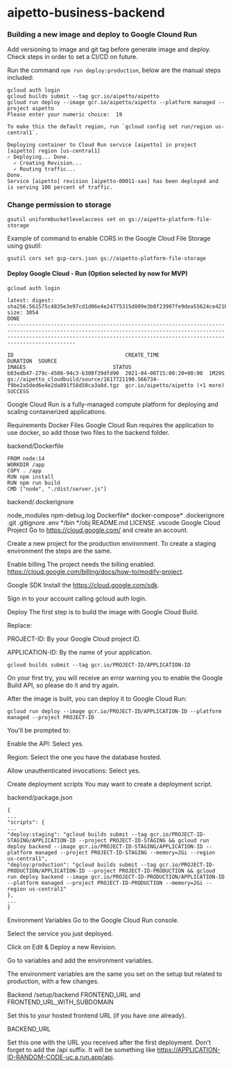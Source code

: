 # aipetto-business-backend

### Building a new image and deploy to Google Clound Run
Add versioning to image and git tag before generate image and deploy. Check steps in order to set a CI/CD on future.

Run the command `npm run deploy:production`, below are the manual steps included:
``` 
gcloud auth login 
gcloud builds submit --tag gcr.io/aipetto/aipetto
gcloud run deploy --image gcr.io/aipetto/aipetto --platform managed --project aipetto
Please enter your numeric choice:  19

To make this the default region, run `gcloud config set run/region us-central1`.

Deploying container to Cloud Run service [aipetto] in project [aipetto] region [us-central1]
✓ Deploying... Done.                                                                                                                                                                                                                   
  ✓ Creating Revision...                                                                                                                                                                                                               
  ✓ Routing traffic...                                                                                                                                                                                                                 
Done.                                                                                                                                                                                                                                  
Service [aipetto] revision [aipetto-00011-sax] has been deployed and is serving 100 percent of traffic.

```

### Change permission to storage
```
gsutil uniformbucketlevelaccess set on gs://aipetto-platform-file-storage
```

Example of command to enable CORS in the Google Cloud File Storage using gsutil:
```
gsutil cors set gcp-cors.json gs://aipetto-platform-file-storage
```

#### Deploy Google Cloud - Run (Option selected by now for MVP)
```
gcloud auth login
```

```
latest: digest: sha256:561575c4835e3e97cd1d06e4e24775315d809e3b8f23907fe9dea55624ce421b size: 3054
DONE
----------------------------------------------------------------------------------------------------------------------------------------------------------------------------------------------------------------------------------------

ID                                    CREATE_TIME                DURATION  SOURCE                                                                                 IMAGES                            STATUS
b03edb47-279c-4508-94c3-b308f39dfd90  2021-04-06T15:00:20+00:00  1M29S     gs://aipetto_cloudbuild/source/1617721190.566734-f9be2a5ded6e4e2da891f58d50ca3a8d.tgz  gcr.io/aipetto/aipetto (+1 more)  SUCCESS

```

Google Cloud Run is a fully-managed compute platform for deploying and scaling containerized applications.

Requirements
Docker Files
Google Cloud Run requires the application to use docker, so add those two files to the backend folder.

backend/Dockerfile
```
FROM node:14
WORKDIR /app
COPY . /app
RUN npm install
RUN npm run build
CMD ["node", "./dist/server.js"]
```


backend/.dockerignore

node_modules
npm-debug.log
Dockerfile*
docker-compose*
.dockerignore
.git
.gitignore
.env
*/bin
*/obj
README.md
LICENSE
.vscode
Google Cloud Project
Go to https://cloud.google.com/ and create an account.

Create a new project for the production environment. To create a staging environment the steps are the same.

Enable billing
The project needs the billing enabled: https://cloud.google.com/billing/docs/how-to/modify-project.

Google SDK
Install the https://cloud.google.com/sdk.

Sign in to your account calling gcloud auth login.

Deploy
The first step is to build the image with Google Cloud Build.

Replace:

PROJECT-ID: By your Google Cloud project ID.

APPLICATION-ID: By the name of your application.
``` 
gcloud builds submit --tag gcr.io/PROJECT-ID/APPLICATION-ID
```
On your first try, you will receive an error warning you to enable the Google Build API, so please do it and try again.


After the image is built, you can deploy it to Google Cloud Run:
```
gcloud run deploy --image gcr.io/PROJECT-ID/APPLICATION-ID --platform managed --project PROJECT-ID
```
You'll be prompted to:

Enable the API: Select yes.

Region: Select the one you have the database hosted.

Allow unauthenticated invocations: Select yes.

Create deployment scripts
You may want to create a deployment script.

backend/package.json

```
{
...
"scripts": {
...
"deploy:staging": "gcloud builds submit --tag gcr.io/PROJECT-ID-STAGING/APPLICATION-ID --project PROJECT-ID-STAGING && gcloud run deploy backend --image gcr.io/PROJECT-ID-STAGING/APPLICATION-ID --platform managed --project PROJECT-ID-STAGING --memory=2Gi --region us-central1",
"deploy:production": "gcloud builds submit --tag gcr.io/PROJECT-ID-PRODUCTION/APPLICATION-ID --project PROJECT-ID-PRODUCTION && gcloud run deploy backend --image gcr.io/PROJECT-ID-PRODUCTION/APPLICATION-ID --platform managed --project PROJECT-ID-PRODUCTION --memory=2Gi --region us-central1"
},
...
}
```

Environment Variables
Go to the Google Cloud Run console.

Select the service you just deployed.

Click on Edit & Deploy a new Revision.

Go to variables and add the environment variables.

The environment variables are the same you set on the setup but related to production, with a few changes.

Backend
/setup/backend
FRONTEND_URL and FRONTEND_URL_WITH_SUBDOMAIN

Set this to your hosted frontend URL (if you have one already).

BACKEND_URL

Set this one with the URL you received after the first deployment. Don't forget to add the /api suffix. It will be something like https://APPLICATION-ID-RANDOM-CODE-uc.a.run.app/api.